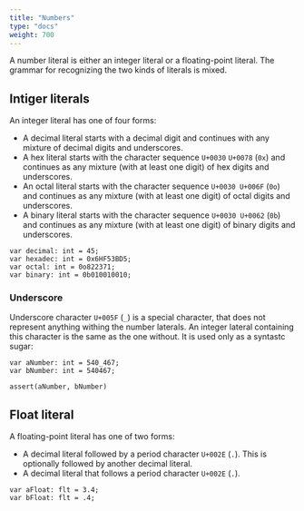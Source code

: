 ```yaml
---
title: "Numbers"
type: "docs"
weight: 700
---
```


A number literal is either an integer literal or a floating-point literal. The grammar for recognizing the two kinds of literals is mixed.

## Intiger literals
An integer literal has one of four forms:

- A decimal literal starts with a decimal digit and continues with any mixture of decimal digits and underscores.
- A hex literal starts with the character sequence `U+0030` `U+0078` (`0x`) and continues as any mixture (with at least one digit) of hex digits and underscores.
- An octal literal starts with the character sequence `U+0030 U+006F` (`0o`) and continues as any mixture (with at least one digit) of octal digits and underscores.
- A binary literal starts with the character sequence `U+0030 U+0062` (`0b`) and continues as any mixture (with at least one digit) of binary digits and underscores.

```
var decimal: int = 45;
var hexadec: int = 0x6HF53BD5;
var octal: int = 0o822371;
var binary: int = 0b010010010;
```
### Underscore

Underscore character `U+005F` (`_`) is a special character, that does not represent anything withing the number laterals. An integer lateral containing this character is the same as the one without. It is used only as a syntastc sugar:

```
var aNumber: int = 540_467;
var bNumber: int = 540467;

assert(aNumber, bNumber)
```

## Float literal

A floating-point literal has one of two forms:

- A decimal literal followed by a period character `U+002E` (`.`). This is optionally followed by another decimal literal.
- A decimal literal that follows a period character `U+002E` (`.`).

```
var aFloat: flt = 3.4;
var bFloat: flt = .4;
```
